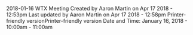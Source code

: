 2018-01-16 WTX Meeting
Created by Aaron Martin on Apr 17 2018 - 12:53pm 
Last updated by Aaron Martin on Apr 17 2018 - 12:58pm
Printer-friendly versionPrinter-friendly version
Date and Time: January 16, 2018 - 10:00am - 11:00am
